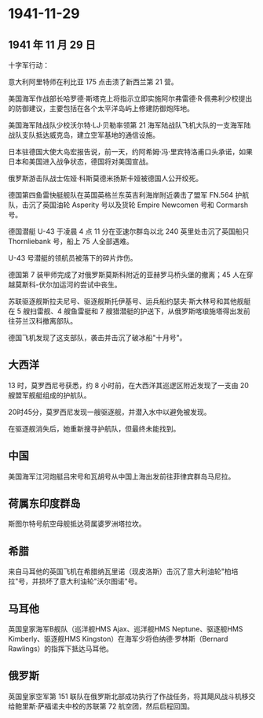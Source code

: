 # 1941-11-29

## 1941 年 11 月 29 日

十字军行动：

意大利阿里特师在利比亚 175 点击溃了新西兰第 21 营。

美国海军作战部长哈罗德·斯塔克上将指示立即实施阿尔弗雷德·R·佩弗利少校提出的防御建议，主要包括在各个太平洋岛屿上修建防御炮阵地。

美国海军陆战队少校沃尔特·LJ·贝勒率领第 21
海军陆战队飞机大队的一支海军陆战队支队抵达威克岛，建立空军基地的通信设施。

日本驻德国大使大岛宏报告说，前一天，约阿希姆·冯·里宾特洛甫口头承诺，如果日本和美国进入战争状态，德国将对美国宣战。

俄罗斯游击队战士佐娅·科斯莫德米扬斯卡娅被德国人公开绞死。

德国第四鱼雷快艇舰队在英国英格兰东英吉利海岸附近袭击了盟军 FN.564
护航队，击沉了英国油轮 Asperity 号以及货轮 Empire Newcomen 号和 Cormarsh
号。

德国潜艇 U-43 于凌晨 4 点 11 分在亚速尔群岛以北 240 英里处击沉了英国船只
Thornliebank 号，船上 75 人全部遇难。

U-43 号潜艇的领航员被落下的碎片炸伤。

德国第 7 装甲师完成了对俄罗斯莫斯科附近的亚赫罗马桥头堡的撤离；45
人在穿越莫斯科-伏尔加运河的尝试中丧生。

苏联驱逐舰斯拉夫尼号、驱逐舰斯托伊基号、运兵船约瑟夫·斯大林号和其他舰艇在
5 艘扫雷舰、4 艘鱼雷艇和 7
艘猎潜艇的护送下，从俄罗斯喀琅施塔得出发前往芬兰汉科撤离部队。

德国飞机发现了这支部队，袭击并击沉了破冰船"十月号"。

## 大西洋

13 时，莫罗西尼号获悉，约 8 小时前，在大西洋其巡逻区附近发现了一支由 20
艘盟军舰艇组成的护航队。

20时45分，莫罗西尼发现一艘驱逐舰，并潜入水中以避免被发现。

在驱逐舰消失后，她重新搜寻护航队，但最终未能找到。

## 中国

美国海军江河炮艇吕宋号和瓦胡号从中国上海出发前往菲律宾群岛马尼拉。

## 荷属东印度群岛

斯图尔特号航空母舰抵达荷属婆罗洲塔拉坎。

## 希腊

来自马耳他的英国飞机在希腊纳瓦里诺（现皮洛斯）击沉了意大利油轮"柏培拉"号，并损坏了意大利油轮"沃尔图诺"号。

## 马耳他

英国皇家海军B舰队（巡洋舰HMS Ajax、巡洋舰HMS Neptune、驱逐舰HMS
Kimberly、驱逐舰HMS Kingston）在海军少将伯纳德·罗林斯（Bernard
Rawlings）的指挥下抵达马耳他。

## 俄罗斯

英国皇家空军第 151
联队在俄罗斯北部成功执行了作战任务，将其飓风战斗机移交给鲍里斯·萨福诺夫中校的苏联第
72 航空团，然后启程回国。

